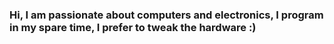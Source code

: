 ### Hi, I am passionate about computers and electronics, I program in my spare time, I prefer to tweak the hardware :)


